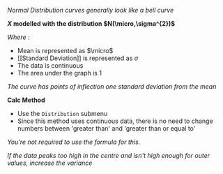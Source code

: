 *Normal Distribution curves generally look like a bell curve*

**$X$ modelled with the distribution $N(\micro,\sigma^{2})$**

*Where :*
- Mean is represented as $\micro$
- [[Standard Deviation]] is represented as $\sigma$ 
- The data is continuous 
- The area under the graph is 1

*The curve has points of inflection one standard deviation from the mean*

**Calc Method**
- Use the `Distribution` submenu
- Since this method uses continuous data, there is no need to change numbers between 'greater than' and 'greater than or equal to'

*You're not required to use the formula for this.*

*If the data peaks too high in the centre and isn't high enough for outer values, increase the variance*
